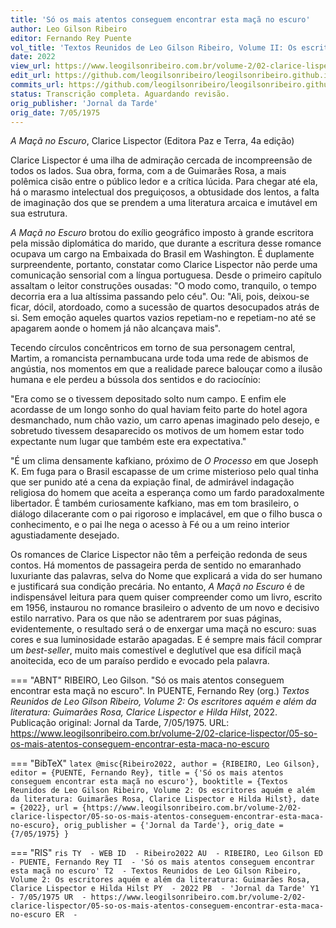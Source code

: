 ```yaml
---
title: 'Só os mais atentos conseguem encontrar esta maçã no escuro'
author: Leo Gilson Ribeiro
editor: Fernando Rey Puente
vol_title: 'Textos Reunidos de Leo Gilson Ribeiro, Volume II: Os escritores aquém e além da literatura: Guimarães Rosa, Clarice Lispector e Hilda Hilst'
date: 2022
view_url: https://www.leogilsonribeiro.com.br/volume-2/02-clarice-lispector/05-so-os-mais-atentos-conseguem-encontrar-esta-maca-no-escuro
edit_url: https://github.com/leogilsonribeiro/leogilsonribeiro.github.io/edit/main/docs/markdown/volume-2/02-clarice-lispector/05-so-os-mais-atentos-conseguem-encontrar-esta-maca-no-escuro.md
commits_url: https://github.com/leogilsonribeiro/leogilsonribeiro.github.io/commits/main/docs/markdown/volume-2/02-clarice-lispector/05-so-os-mais-atentos-conseguem-encontrar-esta-maca-no-escuro.md
status: Transcrição completa. Aguardando revisão.
orig_publisher: 'Jornal da Tarde'
orig_date: 7/05/1975
---
```


*A Maçã no Escuro*, Clarice Lispector (Editora Paz e Terra, 4a edição)

Clarice Lispector é uma ilha de admiração cercada de incompreensão de todos os lados. Sua obra, forma, com a de Guimarães Rosa, a mais polêmica cisão entre o público ledor e a crítica lúcida. Para chegar até ela, há o marasmo intelectual dos preguiçosos, a obtusidade dos lentos, a falta de imaginação dos que se prendem a uma literatura arcaica e imutável em sua estrutura.

*A Maçã no Escuro* brotou do exílio geográfico imposto à grande escritora pela missão diplomática do marido, que durante a escritura desse romance ocupava um cargo na Embaixada do Brasil em Washington. É duplamente surpreendente, portanto, constatar como Clarice Lispector não perde uma comunicação sensorial com a língua portuguesa. Desde o primeiro capítulo assaltam o leitor construções ousadas: "O modo como, tranquilo, o tempo decorria era a lua altíssima passando pelo céu". Ou: "Ali, pois, deixou-se ficar, dócil, atordoado, como a sucessão de quartos desocupados atrás de si. Sem emoção aqueles quartos vazios repetiam-no e repetiam-no até se apagarem aonde o homem já não alcançava mais".

Tecendo círculos concêntricos em torno de sua personagem central, Martim, a romancista pernambucana urde toda uma rede de abismos de angústia, nos momentos em que a realidade parece balouçar como a ilusão humana e ele perdeu a bússola dos sentidos e do raciocínio:

"Era como se o tivessem depositado solto num campo. E enfim ele acordasse de um longo sonho do qual haviam feito parte do hotel agora desmanchado, num chão vazio, um carro apenas imaginado pelo desejo, e sobretudo tivessem desaparecido os motivos de um homem estar todo expectante num lugar que também este era expectativa."

"É um clima densamente kafkiano, próximo de *O Processo* em que Joseph K. Em fuga para o Brasil escapasse de um crime misterioso pelo qual tinha que ser punido até a cena da expiação final, de admirável indagação religiosa do homem que aceita a esperança como um fardo paradoxalmente libertador. É também curiosamente kafkiano, mas em tom brasileiro, o diálogo dilacerante com o pai rigoroso e implacável, em que o filho busca o conhecimento, e o pai lhe nega o acesso à Fé ou a um reino interior agustiadamente desejado.

Os romances de Clarice Lispector não têm a perfeição redonda de seus contos. Há momentos de passageira perda de sentido no emaranhado luxuriante das palavras, selva do Nome que explicará a vida do ser humano e justificará sua condição precária. No entanto, *A Maçã no Escuro* é de indispensável leitura para quem quiser compreender como um livro, escrito em 1956, instaurou no romance brasileiro o advento de um novo e decisivo estilo narrativo. Para os que não se adentrarem por suas páginas, evidentemente, o resultado será o de enxergar uma maçã no escuro: suas cores e sua luminosidade estarão apagadas. E é sempre mais fácil comprar um *best-seller*, muito mais comestível e deglutível que esa difícil maçã anoitecida, eco de um paraíso perdido e evocado pela palavra.


=== "ABNT"
    RIBEIRO, Leo Gilson. "Só os mais atentos conseguem encontrar esta maçã no escuro". In PUENTE, Fernando Rey (org.) <em>Textos Reunidos de Leo Gilson Ribeiro, Volume 2: Os escritores aquém e além da literatura: Guimarães Rosa, Clarice Lispector e Hilda Hilst</em>, 2022. Publicação original: Jornal da Tarde, 7/05/1975. URL: <a href="stable_url">https://www.leogilsonribeiro.com.br/volume-2/02-clarice-lispector/05-so-os-mais-atentos-conseguem-encontrar-esta-maca-no-escuro</a>

=== "BibTeX"
    ```latex
    @misc{Ribeiro2022,
    author = {RIBEIRO, Leo Gilson},
    editor = {PUENTE, Fernando Rey},
    title = {'Só os mais atentos conseguem encontrar esta maçã no escuro'},
    booktitle = {Textos Reunidos de Leo Gilson Ribeiro, Volume 2: Os escritores aquém e além da literatura: Guimarães Rosa, Clarice Lispector e Hilda Hilst},
    date = {2022},
    url = {https://www.leogilsonribeiro.com.br/volume-2/02-clarice-lispector/05-so-os-mais-atentos-conseguem-encontrar-esta-maca-no-escuro},
    orig_publisher = {'Jornal da Tarde'},
    orig_date = {7/05/1975}
    }
    ```

=== "RIS"
    ```ris
    TY  - WEB
    ID  - Ribeiro2022
    AU  - RIBEIRO, Leo Gilson
    ED  - PUENTE, Fernando Rey
    TI  - 'Só os mais atentos conseguem encontrar esta maçã no escuro'
    T2  - Textos Reunidos de Leo Gilson Ribeiro, Volume 2: Os escritores aquém e além da literatura: Guimarães Rosa, Clarice Lispector e Hilda Hilst
    PY  - 2022
    PB  - 'Jornal da Tarde'
    Y1  - 7/05/1975
    UR  - https://www.leogilsonribeiro.com.br/volume-2/02-clarice-lispector/05-so-os-mais-atentos-conseguem-encontrar-esta-maca-no-escuro
    ER  - 
    ```
